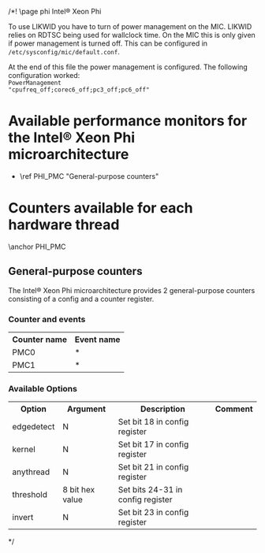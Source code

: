 /*! \page phi Intel&reg; Xeon Phi

<P>To use LIKWID you have to turn of power management on the MIC. LIKWID relies on
RDTSC being used for wallclock time. On the MIC this is only given if power
management is turned off. This can be configured in
<CODE>/etc/sysconfig/mic/default.conf</CODE>.<BR>

At the end of this file the power management is configured. The following
configuration worked:<BR>
<CODE>PowerManagement "cpufreq_off;corec6_off;pc3_off;pc6_off"</CODE>
</P>

<H1>Available performance monitors for the Intel&reg; Xeon Phi microarchitecture</H1>
<UL>
<LI>\ref PHI_PMC "General-purpose counters"</LI>
</UL>

<H1>Counters available for each hardware thread</H1>
\anchor PHI_PMC
<H2>General-purpose counters</H2>
<P>The Intel&reg; Xeon Phi microarchitecture provides 2 general-purpose counters consisting of a config and a counter register.</P>
<H3>Counter and events</H3>
<TABLE>
<TR>
  <TH>Counter name</TH>
  <TH>Event name</TH>
</TR>
<TR>
  <TD>PMC0</TD>
  <TD>*</TD>
</TR>
<TR>
  <TD>PMC1</TD>
  <TD>*</TD>
</TR>
</TABLE>
<H3>Available Options</H3>
<TABLE>
<TR>
  <TH>Option</TH>
  <TH>Argument</TH>
  <TH>Description</TH>
  <TH>Comment</TH>
</TR>
<TR>
  <TD>edgedetect</TD>
  <TD>N</TD>
  <TD>Set bit 18 in config register</TD>
  <TD></TD>
</TR>
<TR>
  <TD>kernel</TD>
  <TD>N</TD>
  <TD>Set bit 17 in config register</TD>
  <TD></TD>
</TR>
<TR>
  <TD>anythread</TD>
  <TD>N</TD>
  <TD>Set bit 21 in config register</TD>
  <TD></TD>
</TR>
<TR>
  <TD>threshold</TD>
  <TD>8 bit hex value</TD>
  <TD>Set bits 24-31 in config register</TD>
  <TD></TD>
</TR>
<TR>
  <TD>invert</TD>
  <TD>N</TD>
  <TD>Set bit 23 in config register</TD>
  <TD></TD>
</TR>
</TABLE>


*/
